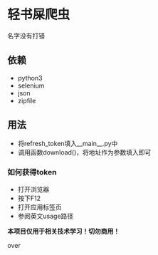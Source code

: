# 轻书屎爬虫
名字没有打错

## 依赖
- python3
- selenium
- json
- zipfile

## 用法
- 将refresh_token填入__main__.py中
- 调用函数download()，将地址作为参数填入即可
### 如何获得token
- 打开浏览器
- 按下F12
- 打开应用标签页
- 参阅英文usage路径


**本项目仅用于相关技术学习！切勿商用！**

over
